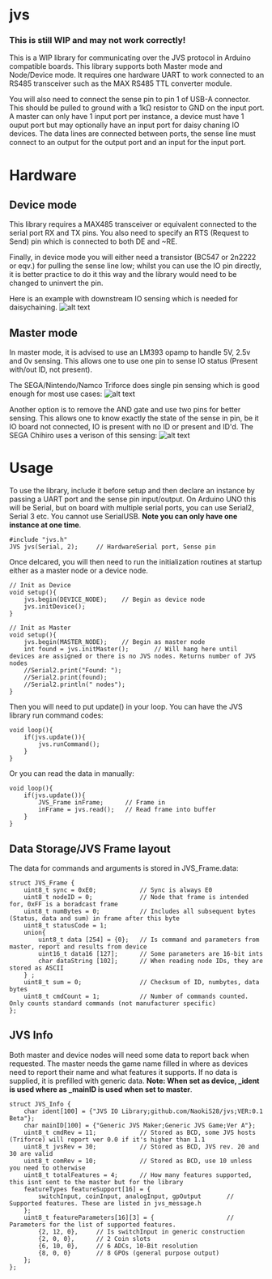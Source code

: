 # jvs
### This is still WIP and may not work correctly!
This is a WIP library for communicating over the JVS protocol in Arduino compatible boards. This library supports both Master mode and Node/Device mode. It requires one hardware UART to work connected to an RS485 transceiver such as the MAX RS485 TTL converter module.

You will also need to connect the sense pin to pin 1 of USB-A connector. This should be pulled to ground with a 1kΩ resistor to GND on the input port. A master can only have 1 input port per instance, a device must have 1 ouput port but may optionally have an input port for daisy chaning IO devices. The data lines are connected between ports, the sense line must connect to an output for the output port and an input for the input port.

# Hardware
## Device mode
This library requires a MAX485 transceiver or equivalent connected to the serial port RX and TX pins. You also need to specify an RTS (Request to Send) pin which is connected to both DE and ~RE.

Finally, in device mode you will either need a transistor (BC547 or 2n2222 or eqv.) for pulling the sense line low; whilst you can use the IO pin directly, it is better practice to do it this way and the library would need to be changed to uninvert the pin. 

Here is an example with downstream IO sensing which is needed for daisychaining.
![alt text](https://github.com/NaokiS28/jvs/blob/main/doc/JVS-Phy.png?raw=true)

## Master mode
In master mode, it is advised to use an LM393 opamp to handle 5V, 2.5v and 0v sensing. This allows one to use one pin to sense IO status (Present with/out ID, not present).

The SEGA/Nintendo/Namco Triforce does single pin sensing which is good enough for most use cases:
![alt text](https://github.com/NaokiS28/jvs/blob/main/doc/triforce-host.png?raw=true)

Another option is to remove the AND gate and use two pins for better sensing. This allows one to know exactly the state of the sense in pin, be it IO board not connected, IO is present with no ID or present and ID'd. The SEGA Chihiro uses a verison of this sensing:
![alt text](https://github.com/NaokiS28/jvs/blob/main/doc/chihiro-host.png?raw=true)

# Usage
To use the library, include it before setup and then declare an instance by passing a UART port and the sense pin input/output. On Arduino UNO this will be Serial, but on board with multiple serial ports, you can use Serial2, Serial 3 etc. You cannot use SerialUSB. **Note you can only have one instance at one time**.
```
#include "jvs.h"
JVS jvs(Serial, 2);     // HardwareSerial port, Sense pin
```
Once delcared, you will then need to run the initialization routines at startup either as a master node or a device node.
```
// Init as Device
void setup(){
    jvs.begin(DEVICE_NODE);    // Begin as device node
    jvs.initDevice();
}
```
```
// Init as Master
void setup(){
    jvs.begin(MASTER_NODE);    // Begin as master node
    int found = jvs.initMaster();       // Will hang here until devices are assigned or there is no JVS nodes. Returns number of JVS nodes
    //Serial2.print("Found: ");
    //Serial2.print(found);
    //Serial2.println(" nodes");
}
```
Then you will need to put update() in your loop. You can have the JVS library run command codes:
```
void loop(){
    if(jvs.update()){
        jvs.runCommand();
    }
}
```
Or you can read the data in manually:
```
void loop(){
    if(jvs.update()){
        JVS_Frame inFrame;      // Frame in
        inFrame = jvs.read();   // Read frame into buffer
    }
}
```
## Data Storage/JVS Frame layout
The data for commands and arguments is stored in JVS_Frame.data:
```
struct JVS_Frame {
    uint8_t sync = 0xE0;            // Sync is always E0
    uint8_t nodeID = 0;             // Node that frame is intended for, 0xFF is a boradcast frame
    uint8_t numBytes = 0;           // Includes all subsequent bytes (Status, data and sum) in frame after this byte
    uint8_t statusCode = 1;
    union{
        uint8_t data [254] = {0};   // Is command and parameters from master, report and results from device
        uint16_t data16 [127];      // Some parameters are 16-bit ints
        char dataString [102];      // When reading node IDs, they are stored as ASCII
    } ;
    uint8_t sum = 0;                // Checksum of ID, numbytes, data bytes
    uint8_t cmdCount = 1;           // Number of commands counted. Only counts standard commands (not manufacturer specific)
};
```
## JVS Info
Both master and device nodes will need some data to report back when requested. The master needs the game name filled in where as devices need to report their name and what features it supports. If no data is supplied, it is prefilled with generic data. **Note: When set as device, _ident is used where as _mainID is used when set to master**.
```
struct JVS_Info {
    char ident[100] = {"JVS IO Library;github.com/NaokiS28/jvs;VER:0.1 Beta"};
    char mainID[100] = {"Generic JVS Maker;Generic JVS Game;Ver A"};
    uint8_t cmdRev = 11;            // Stored as BCD, some JVS hosts (Triforce) will report ver 0.0 if it's higher than 1.1
    uint8_t jvsRev = 30;            // Stored as BCD, JVS rev. 20 and 30 are valid
    uint8_t comRev = 10;            // Stored as BCD, use 10 unless you need to otherwise
    uint8_t totalFeatures = 4;      // How many features supported, this isnt sent to the master but for the library
    featureTypes featureSupport[16] = {
        switchInput, coinInput, analogInput, gpOutput       // Supported features. These are listed in jvs_message.h
    };
    uint8_t featureParameters[16][3] = {                    // Parameters for the list of supported features.
        {2, 12, 0},     // Is switchInput in generic construction
        {2, 0, 0},      // 2 Coin slots
        {6, 10, 0},     // 6 ADCs, 10-Bit resolution
        {8, 0, 0}       // 8 GPOs (general purpose output)
    };
};
```
